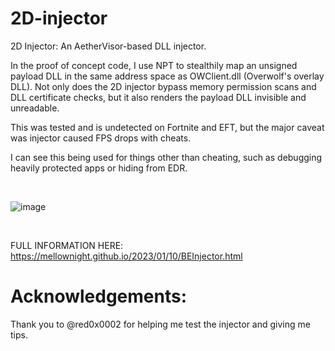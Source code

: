 # 2D-injector

2D Injector: An AetherVisor-based DLL injector. 

In the proof of concept code, I use NPT to stealthily map an unsigned payload DLL in the same address space as OWClient.dll (Overwolf's overlay DLL). Not only does the 2D injector bypass memory permission scans and DLL certificate checks, but it also renders the payload DLL invisible and unreadable.

This was tested and is undetected on Fortnite and EFT, but the major caveat was injector caused FPS drops with cheats.

I can see this being used for things other than cheating, such as debugging heavily protected apps or hiding from EDR. 

<br>

![image](https://user-images.githubusercontent.com/66788741/226236958-1166af80-bb8b-4c60-a148-7227ec157775.png)

<br>

FULL INFORMATION HERE:
https://mellownight.github.io/2023/01/10/BEInjector.html

# Acknowledgements:

Thank you to @red0x0002 for helping me test the injector and giving me tips. 
